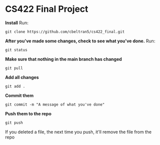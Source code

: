 # CS422 Final Project

**Install**
Run:
```
git clone https://github.com/cbeltran5/cs422_final.git

```

**After you've made some changes, check to see what you've done.**
Run:
```
git status
```

**Make sure that nothing in the main branch has changed**

```
git pull
```

**Add all changes**

```
git add .
```

**Commit them**
```
git commit -m "A message of what you've done"
```

**Push them to the repo**
```
git push
```

If you deleted a file, the next time you push, it'll remove the file from the repo
